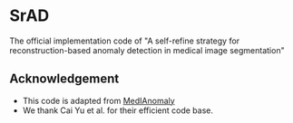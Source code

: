 # SrAD
The official implementation code of "A self-refine strategy for reconstruction-based anomaly detection in medical image segmentation"
## Acknowledgement
* This code is adapted from [MedIAnomaly](https://github.com/caiyu6666/MedIAnomaly)
* We thank Cai Yu et al. for their efficient code base.
